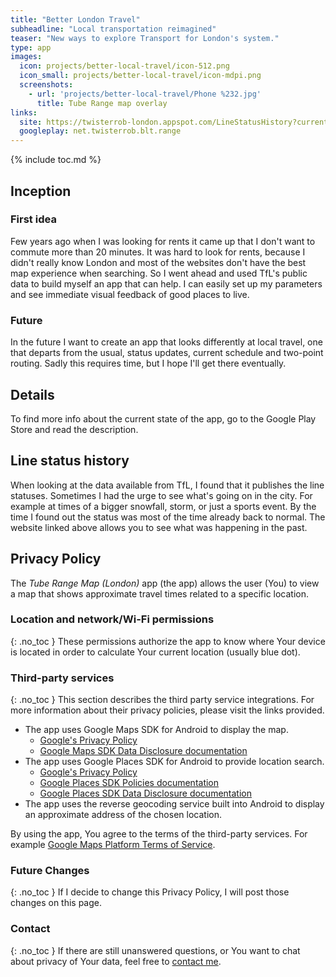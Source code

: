 ```yaml
---
title: "Better London Travel"
subheadline: "Local transportation reimagined"
teaser: "New ways to explore Transport for London's system."
type: app
images:
  icon: projects/better-local-travel/icon-512.png
  icon_small: projects/better-local-travel/icon-mdpi.png
  screenshots:
    - url: 'projects/better-local-travel/Phone %232.jpg'
      title: Tube Range map overlay
links:
  site: https://twisterrob-london.appspot.com/LineStatusHistory?current=false&errors=false
  googleplay: net.twisterrob.blt.range
---
```


{% include toc.md %}

## Inception

### First idea
Few years ago when I was looking for rents it came up that I don't want to commute more than 20 minutes. It was hard to look for rents, because I didn't really know London and most of the websites don't have the best map experience when searching. So I went ahead and used TfL's public data to build myself an app that can help. I can easily set up my parameters and see immediate visual feedback of good places to live.

### Future
In the future I want to create an app that looks differently at local travel, one that departs from the usual, status updates, current schedule and two-point routing. Sadly this requires time, but I hope I'll get there eventually.

## Details
To find more info about the current state of the app, go to the Google Play Store and read the description.

## Line status history
When looking at the data available from TfL, I found that it publishes the line statuses. Sometimes I had the urge to see what's going on in the city. For example at times of a bigger snowfall, storm, or just a sports event. By the time I found out the status was most of the time already back to normal. The website linked above allows you to see what was happening in the past.

## Privacy Policy

The _Tube Range Map (London)_ app (the app) allows the user (You) to view a map that shows approximate travel times related to a specific location.

### Location and network/Wi-Fi permissions
{: .no_toc }
These permissions authorize the app to know where Your device is located in order to calculate Your current location (usually blue dot).

### Third-party services
{: .no_toc }
This section describes the third party service integrations.
For more information about their privacy policies, please visit the links provided.

 * The app uses Google Maps SDK for Android to display the map.
   * [Google's Privacy Policy](https://policies.google.com/privacy)
   * [Google Maps SDK Data Disclosure documentation](https://developers.google.com/maps/documentation/android-sdk/play-data-disclosure)
 * The app uses Google Places SDK for Android to provide location search.
   * [Google's Privacy Policy](https://policies.google.com/privacy)
   * [Google Places SDK Policies documentation](https://developers.google.com/maps/documentation/places/android-sdk/policies)
   * [Google Places SDK Data Disclosure documentation](https://developers.google.com/maps/documentation/places/android-sdk/play-data-disclosure)
 * The app uses the reverse geocoding service built into Android to display an approximate address of the chosen location.

By using the app, You agree to the terms of the third-party services.
For example [Google Maps Platform Terms of Service](https://cloud.google.com/maps-platform/terms).

### Future Changes
{: .no_toc }
If I decide to change this Privacy Policy, I will post those changes on this page.

### Contact
{: .no_toc }
If there are still unanswered questions, or You want to chat about privacy of Your data, feel free to [contact&nbsp;me]({{site.baseurl}}/contact).

